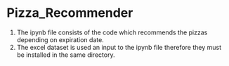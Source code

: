 # Pizza_Recommender
1. The ipynb file consists of the code which recommends the pizzas depending on expiration date.
2. The excel dataset is used an input to the ipynb file therefore they must be installed in the same directory.
